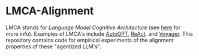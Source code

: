 # LMCA-Alignment
LMCA stands for *Language Model Cognitive Architecture* (see [here](https://www.lesswrong.com/posts/ogHr8SvGqg9pW5wsT/capabilities-and-alignment-of-llm-cognitive-architectures) for more info). 
Examples of LMCA's include [AutoGPT](https://github.com/Significant-Gravitas/Auto-GPT), [ReAct](https://react-lm.github.io/), and [Voyager](https://voyager.minedojo.org/). This repository contains code
for empirical experiments of the alignment properties of these "agentized LLM's".

